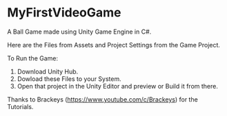 # MyFirstVideoGame
A Ball Game made using Unity Game Engine in C#.

Here are the Files from Assets and Project Settings from the Game Project.

To Run the Game:

1. Download Unity Hub.
2. Dowload these Files to your System.
3. Open that project in the Unity Editor and preview or Build it from there.

Thanks to Brackeys (https://www.youtube.com/c/Brackeys) for the Tutorials.
